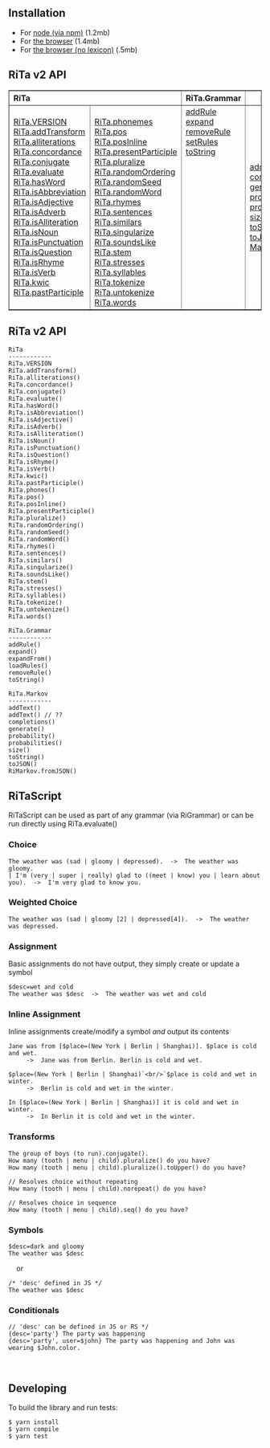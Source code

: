 ## Installation

* For [node (via npm)](https://www.npmjs.com/package/rita/v/2.0.0-beta.6) (1.2mb)
* For [the browser](https://github.com/dhowe/rita2js/releases/download/v2.0.0-beta.6/rita-web-full.js) (1.4mb)
* For [the browser (no lexicon)](https://github.com/dhowe/rita2js/releases/download/v2.0.0-beta.6/rita-web-nolex.js) (.5mb)

## RiTa v2 API

  <table border="1">
   <tr>
    <th colspan=2 style="text-align:left">RiTa</th>
    <th>RiTa.Grammar</th>
    <th>RiTa.Markov</th>
   </tr>
   <tr>
    <td>
    <a href="RiTa/VERSION/index.html">RiTa.VERSION</a><br/>
    <a href="RiTa/addTransform/index.html">RiTa.addTransform</a><br/>
    <a href="RiTa/alliterations/index.html">RiTa.alliterations</a><br/>
    <a href="RiTa/concordance/index.html">RiTa.concordance</a><br/>
    <a href="RiTa/conjugate/index.html">RiTa.conjugate</a><br/>
    <a href="RiTa/evaluate/index.html">RiTa.evaluate</a><br/>
    <a href="RiTa/hasWord/index.html">RiTa.hasWord</a><br/>
    <a href="RiTa/isAbbreviation/index.html">RiTa.isAbbreviation</a><br/>
    <a href="RiTa/isAdjective/index.html">RiTa.isAdjective</a><br/>
    <a href="RiTa/isAdverb/index.html">RiTa.isAdverb</a><br/>
    <a href="RiTa/isAlliteration/index.html">RiTa.isAlliteration</a><br/>
    <a href="RiTa/isNoun/index.html">RiTa.isNoun</a><br/>
    <a href="RiTa/isPunctuation/index.html">RiTa.isPunctuation</a><br/>
    <a href="RiTa/isQuestion/index.html">RiTa.isQuestion</a><br/>
    <a href="RiTa/isRhyme/index.html">RiTa.isRhyme</a><br/>
    <a href="RiTa/isVerb/index.html">RiTa.isVerb</a><br/>
    <a href="RiTa/kwic/index.html">RiTa.kwic</a><br/>
    <a href="RiTa/pastParticiple/index.html">RiTa.pastParticiple</a><br/>
   </td>
   <td><br/>
    <a href="RiTa/phonemes/index.html">RiTa.phonemes</a><br/>
    <a href="RiTa/pos/index.html">RiTa.pos</a><br/>
    <a href="RiTa/posInline/index.html">RiTa.posInline</a><br/>
    <a href="RiTa/presentParticiple/index.html">RiTa.presentParticiple</a><br/>
    <a href="RiTa/pluralize/index.html">RiTa.pluralize</a><br/>
    <a href="RiTa/randomOrdering/index.html">RiTa.randomOrdering</a><br/>
    <a href="RiTa/randomSeed/index.html">RiTa.randomSeed</a><br/>
    <a href="RiTa/randomWord/index.html">RiTa.randomWord</a><br/>
    <a href="RiTa/rhymes/index.html">RiTa.rhymes</a><br/>
    <a href="RiTa/sentences/index.html">RiTa.sentences</a><br/>
    <a href="RiTa/similars/index.html">RiTa.similars</a><br/>
    <a href="RiTa/singularize/index.html">RiTa.singularize</a><br/>
    <a href="RiTa/soundsLike/index.html">RiTa.soundsLike</a><br/>
    <a href="RiTa/stem/index.html">RiTa.stem</a><br/>
    <a href="RiTa/stresses/index.html">RiTa.stresses</a><br/>
    <a href="RiTa/syllables/index.html">RiTa.syllables</a><br/>
    <a href="RiTa/tokenize/index.html">RiTa.tokenize</a><br/>
    <a href="RiTa/untokenize/index.html">RiTa.untokenize</a><br/>
    <a href="RiTa/words/index.html">RiTa.words</a><br/>
   </td>
   <td style="vertical-align: top;" >
    <a href="Grammar/addRule/index.html">addRule</a><br/>
    <a href="Grammar/expand/index.html">expand</a><br/>
    <a href="Grammar/removeRule/index.html">removeRule</a><br/>
    <a href="Grammar/setRules/index.html">setRules</a><br/>
    <a href="Grammar/toString/index.html">toString</a><br/>
   </td>
   <td>
    <a href="Markov/addText/index.html">addText</a><br/>
    <a href="Markov/completions/index.html">completions</a><br/>
    <a href="Markov/generate/index.html">generate</a><br/>
    <a href="Markov/probability/index.html">probability</a><br/>
    <a href="Markov/probabilities/index.html">probabilities</a><br/>
    <a href="Markov/size/index.html">size</a><br/>
    <a href="Markov/toString/index.html">toString</a><br/>
    <a href="Markov/toJSON/index.html">toJSON</a><br/>
    <a href="Markov/fromJSON/index.html">Markov.fromJSON</a><br/>
   </td>
 </tr>
</table>
  



## RiTa v2 API

```
RiTa
------------
RiTa.VERSION
RiTa.addTransform()
RiTa.alliterations()
RiTa.concordance()
RiTa.conjugate()
RiTa.evaluate()
RiTa.hasWord()
RiTa.isAbbreviation()
RiTa.isAdjective()
RiTa.isAdverb()
RiTa.isAlliteration()
RiTa.isNoun()
RiTa.isPunctuation()
RiTa.isQuestion()
RiTa.isRhyme()
RiTa.isVerb()
RiTa.kwic()
RiTa.pastParticiple()
RiTa.phones()
RiTa.pos()
RiTa.posInline()
RiTa.presentParticiple()
RiTa.pluralize()
RiTa.randomOrdering()
RiTa.randomSeed()
RiTa.randomWord()
RiTa.rhymes()
RiTa.sentences()
RiTa.similars()
RiTa.singularize()
RiTa.soundsLike()
RiTa.stem()
RiTa.stresses() 
RiTa.syllables()
RiTa.tokenize()
RiTa.untokenize()
RiTa.words()
```

```
RiTa.Grammar
------------
addRule()
expand()
expandFrom()
loadRules()
removeRule()
toString()
```

```
RiTa.Markov
------------
addText()
addText() // ??
completions()
generate()
probability()
probabilities()
size()
toString()
toJSON()
RiMarkov.fromJSON()
```


## RiTaScript

RiTaScript can be used as part of any grammar (via RiGrammar) or can be run directly using RiTa.evaluate() 


### Choice

```
The weather was (sad | gloomy | depressed).  ->  The weather was gloomy. 
| I'm (very | super | really) glad to ((meet | know) you | learn about you).  ->  I'm very glad to know you. 
```

### Weighted Choice
```
The weather was (sad | gloomy [2] | depressed[4]).  ->  The weather was depressed. 
```

### Assignment
Basic assignments do not have output, they simply create or update a symbol

```
$desc=wet and cold
The weather was $desc  ->  The weather was wet and cold 
```

### Inline Assignment

Inline assignments create/modify a symbol _and_ output its contents

```
Jane was from [$place=(New York | Berlin | Shanghai)]. $place is cold and wet. 
     ->  Jane was from Berlin. Berlin is cold and wet.

$place=(New York | Berlin | Shanghai)`<br/>`$place is cold and wet in winter. 
     ->  Berlin is cold and wet in the winter.
    
In [$place=(New York | Berlin | Shanghai)] it is cold and wet in winter. 
     ->  In Berlin it is cold and wet in the winter.
```


### Transforms

```
The group of boys (to run).conjugate().
How many (tooth | menu | child).pluralize() do you have?
How many (tooth | menu | child).pluralize().toUpper() do you have?

// Resolves choice without repeating
How many (tooth | menu | child).norepeat() do you have?

// Resolves choice in sequence
How many (tooth | menu | child).seq() do you have?
```

<!--
### Choice

| | | 
|-|-|
| The weather was (sad &#124; gloomy &#124; depressed). | The weather was depressed. |
| I'm (very &#124; super &#124; really) glad to ((meet &#124; know) you &#124; learn about you). | I'm very glad to know you. |


### Weighted Choice
| | | 
|-|-|
| The weather was (sad &#124; gloomy [2] &#124; depressed[4]). | The weather was gloomy. |

### Assignment

Basic assignments do not have output, they simply create/update a symbol
| | | 
|-|-|
|$desc=wet and cold||
|The weather was $desc|The weather was wet and cold|

### Inline Assignment

Inline assignments create/modify a symbol _and_ output its contents

| | | 
|-|-|
| `Jane was from [$place=(New York | Berlin | Shanghai)]. $place is cold and wet.` | `Jane was from Berlin. Berlin is cold and wet.` |
| `$place=(New York | Berlin | Shanghai)`<br/>`$place is cold and wet in winter.` | `Berlin is cold and wet in the winter.` |
| `In [$place=(New York | Berlin | Shanghai)] it is cold and wet in winter.` | `In Berlin it is cold and wet in the winter.` |


```
Jane was from [$place=(New York | Berlin | Shanghai)]. 
$place is cold and wet in the winter.

$place=(New York | Berlin | Shanghai) 
$place is cold and wet in the winter.

$place=(New York | Berlin | Shanghai) is cold and wet in the winter.

In [$place=(New York | Berlin | Shanghai)], it is cold and wet in winter.

In [$place=(New York | Berlin | Shanghai) it is cold and wet in winter].

```
-->
### Symbols

```
$desc=dark and gloomy
The weather was $desc
```
&nbsp;&nbsp;&nbsp;&nbsp;or 
```
/* 'desc' defined in JS */
The weather was $desc
```

### Conditionals

```
// 'desc' can be defined in JS or RS */
{desc='party'} The party was happening
{desc='party', user=$john} The party was happening and John was wearing $John.color.
```
<!--
### Conditionals: If-else

```
{adj='positive'} The party was happening :: The party was not happening.
```
&nbsp;&nbsp;&nbsp;&nbsp;or 
```
{adj='positive'} The party was happening.
{adj!='positive'} The party was not happening.
```
<!--
### Labels
```
#Opening {
 The Fellow will be expected to teach one course. Apart from focusing on their own research and \
 teaching one course, the Fellow will be expected to give a presentation of their scholarship at the \
 Institute. The Fellow will also be expected to participate in the intellectual life of the community.
}

$Opening=(
 The Fellow will be expected to teach one course. Apart from focusing on their own research and \
 teaching one course, the Fellow will be expected to give a presentation of their scholarship at the \
 Institute. The Fellow will also be expected to participate in the intellectual life of the community.
)
```
-->

&nbsp;

## Developing
To build the library and run tests:
```
$ yarn install 
$ yarn compile
$ yarn test
```
&nbsp;
